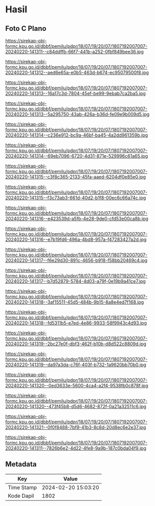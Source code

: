 # Hasil

## Foto C Plano

https://sirekap-obj-formc.kpu.go.id/dbbf/pemilu/pdpr/18/07/19/20/07/1807192007007-20240220-141311--c84ddffb-66f7-441b-a252-0fbf849bee36.jpg

https://sirekap-obj-formc.kpu.go.id/dbbf/pemilu/pdpr/18/07/19/20/07/1807192007007-20240220-141312--aed6e65a-e0b5-463d-b674-ec95079500f8.jpg

https://sirekap-obj-formc.kpu.go.id/dbbf/pemilu/pdpr/18/07/19/20/07/1807192007007-20240220-141313--16a17c3d-7804-45ef-be99-9ebab7ca2ba5.jpg

https://sirekap-obj-formc.kpu.go.id/dbbf/pemilu/pdpr/18/07/19/20/07/1807192007007-20240220-141313--5a295750-43ab-426a-b36d-fe09e9b009d5.jpg

https://sirekap-obj-formc.kpu.go.id/dbbf/pemilu/pdpr/18/07/19/20/07/1807192007007-20240220-141314--c236e912-bc9a-46bf-ba45-4a2dd961359b.jpg

https://sirekap-obj-formc.kpu.go.id/dbbf/pemilu/pdpr/18/07/19/20/07/1807192007007-20240220-141314--69eb7096-6720-4d31-871e-529996c61a65.jpg

https://sirekap-obj-formc.kpu.go.id/dbbf/pemilu/pdpr/18/07/19/20/07/1807192007007-20240220-141315--c3f8c365-2133-45fa-aaed-6204df0e85e0.jpg

https://sirekap-obj-formc.kpu.go.id/dbbf/pemilu/pdpr/18/07/19/20/07/1807192007007-20240220-141315--f3c73ab3-661d-40d2-b1f8-00ec6c66a74c.jpg

https://sirekap-obj-formc.kpu.go.id/dbbf/pemilu/pdpr/18/07/19/20/07/1807192007007-20240220-141316--e423539d-a5fb-4e28-9de0-cfd53e00ca8b.jpg

https://sirekap-obj-formc.kpu.go.id/dbbf/pemilu/pdpr/18/07/19/20/07/1807192007007-20240220-141316--e7b19fd6-496a-4bd8-957a-f47283427a2d.jpg

https://sirekap-obj-formc.kpu.go.id/dbbf/pemilu/pdpr/18/07/19/20/07/1807192007007-20240220-141317--f6e29d30-891c-4656-b918-f58bb20469c4.jpg

https://sirekap-obj-formc.kpu.go.id/dbbf/pemilu/pdpr/18/07/19/20/07/1807192007007-20240220-141317--b7d52879-5784-4d03-a79f-0e19b9a41ce7.jpg

https://sirekap-obj-formc.kpu.go.id/dbbf/pemilu/pdpr/18/07/19/20/07/1807192007007-20240220-141318--3af15511-45d5-484b-9b15-8a8e4ed7f168.jpg

https://sirekap-obj-formc.kpu.go.id/dbbf/pemilu/pdpr/18/07/19/20/07/1807192007007-20240220-141318--fd5311b5-e7ed-4e86-9933-58f9943c4d93.jpg

https://sirekap-obj-formc.kpu.go.id/dbbf/pemilu/pdpr/18/07/19/20/07/1807192007007-20240220-141319--2bc27e0f-dbf3-462f-b10b-d8d522c8809d.jpg

https://sirekap-obj-formc.kpu.go.id/dbbf/pemilu/pdpr/18/07/19/20/07/1807192007007-20240220-141319--da97a3da-c76f-403f-b732-1a9620bb70b0.jpg

https://sirekap-obj-formc.kpu.go.id/dbbf/pemilu/pdpr/18/07/19/20/07/1807192007007-20240220-141320--0ed3633e-5600-4ca4-a2f4-9538fb0c878f.jpg

https://sirekap-obj-formc.kpu.go.id/dbbf/pemilu/pdpr/18/07/19/20/07/1807192007007-20240220-141320--473f45b8-d5d6-4682-872f-0a21a32511c6.jpg

https://sirekap-obj-formc.kpu.go.id/dbbf/pemilu/pdpr/18/07/19/20/07/1807192007007-20240220-141321--0f0f8488-7bf9-41b3-8c8d-20d8ec6e2e37.jpg

https://sirekap-obj-formc.kpu.go.id/dbbf/pemilu/pdpr/18/07/19/20/07/1807192007007-20240220-141311--7826b6e2-4d22-4fe8-9a9b-187c0bda04f9.jpg


## Metadata

| Key        | Value               |
| ---------- | ------------------- |
| Time Stamp | 2024-02-20 15:03:20 |
| Kode Dapil | 1802                |



